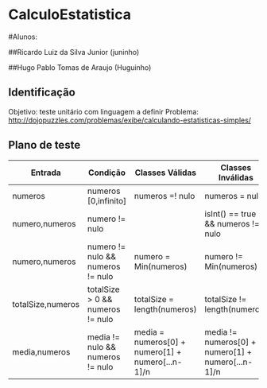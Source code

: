 # CalculoEstatistica

#Alunos:

##Ricardo Luiz da Silva Junior (juninho)

##Hugo Pablo Tomas de Araujo (Huguinho)

## Identificação

Objetivo: teste unitário com linguagem a definir
Problema: http://dojopuzzles.com/problemas/exibe/calculando-estatisticas-simples/

## Plano de teste

| Entrada  | Condição | Classes Válidas | Classes Inválidas |
| ------------- | ------------- | ------------- | ------------- |
| numeros            | numeros [0,infinito]               | numeros =! nulo                      | numeros = nulo               |
| numero,numeros     | numero != nulo || isInt() == true && numeros != nulo  | numero = Max(numeros)                | numero != Max(numeros)       |
| numero,numeros     | numero != nulo && numeros != nulo  | numero = Min(numeros)                | numero != Min(numeros)       |
| totalSize,numeros  | totalSize > 0 && numeros != nulo   | totalSize = length(numeros)          | totalSize != length(numeros) |
| media,numeros      | media != nulo && numeros != nulo   | media = numeros[0] + numero[1] + numero[...n-1]/n  | media != numeros[0] + numero[1] + numero[...n-1]/n |
